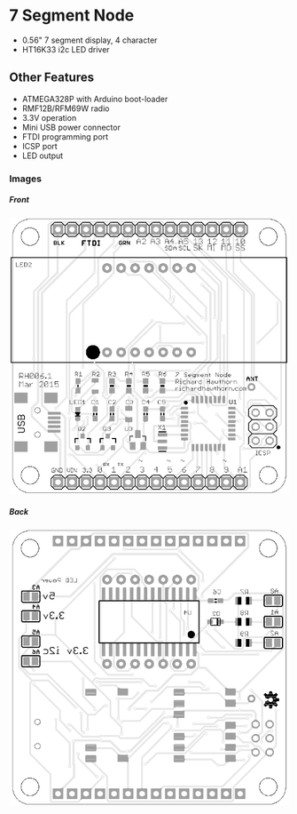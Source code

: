 # 7 Segment Node

- 0.56" 7 segment display, 4 character
- HT16K33 i2c LED driver

## Other Features

- ATMEGA328P with Arduino boot-loader
- RMF12B/RFM69W radio
- 3.3V operation
- Mini USB power connector
- FTDI programming port
- ICSP port
- LED output

### Images

##### Front
<img src="https://raw.githubusercontent.com/richardhawthorn/Sensor-Network-PCBs/master/7%20Segment%20Node/images/pcb_front.png">

##### Back
<img src="https://raw.githubusercontent.com/richardhawthorn/Sensor-Network-PCBs/master/7%20Segment%20Node/images/pcb_back.png">